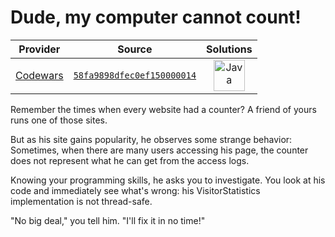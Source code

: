 [_metadata_:generated]: - "true"

# Dude, my computer cannot count!

<!-- INFO TABLE BEGIN -->

| Provider                                        | Source                                                                               | Solutions                                                                                                                                    |
| :---------------------------------------------: | :----------------------------------------------------------------------------------: | :------------------------------------------------------------------------------------------------------------------------------------------: |
| [Codewars](../../../docs/providers/Codewars.md) | [`58fa9898dfec0ef150000014`](https://www.codewars.com/kata/58fa9898dfec0ef150000014) | [<img src="https://res.cloudinary.com/rascaltwo/image/upload/v1631924076/java_un8ru7.svg" alt="Java" title="Java" width="50" />](class.java) |

<!-- INFO TABLE END -->

Remember the times when every website had a counter? A friend of yours runs one of those sites.

But as his site gains popularity, he observes some strange behavior:
Sometimes, when there are many users accessing his page, the counter does not represent what he can get from the access logs.

Knowing your programming skills, he asks you to investigate.
You look at his code and immediately see what's wrong: his VisitorStatistics implementation is not thread-safe.

"No big deal," you tell him. "I'll fix it in no time!"

